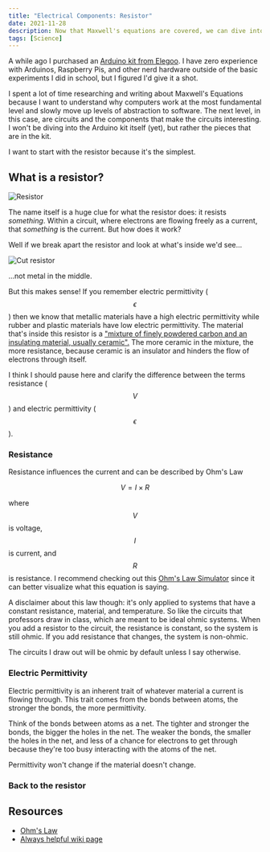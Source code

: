 ```yaml
---
title: "Electrical Components: Resistor"
date: 2021-11-28
description: Now that Maxwell's equations are covered, we can dive into some hardware.
tags: [Science]
---
```

  
A while ago I purchased an [Arduino kit from Elegoo](https://www.elegoo.com/product/elegoo-uno-project-super-starter-kit/). I have zero experience with Arduinos, Raspberry Pis, and other nerd hardware outside of the basic experiments I did in school, but I figured I'd give it a shot.

I spent a lot of time researching and writing about Maxwell's Equations because I want to understand why computers work at the most fundamental level and slowly move up levels of abstraction to software. The next level, in this case, are circuits and the components that make the circuits interesting. I won't be diving into the Arduino kit itself (yet), but rather the pieces that are in the kit.

I want to start with the resistor because it's the simplest.

## What is a resistor?

![Resistor](https://s3.us-east-2.amazonaws.com/caryssa-perez-images/posts/resistor.jpg)

The name itself is a huge clue for what the resistor does: it resists _something_. Within a circuit, where electrons are flowing freely as a current, that _something_ is the current. But how does it work?

Well if we break apart the resistor and look at what's inside we'd see...

![Cut resistor](https://s3.us-east-2.amazonaws.com/caryssa-perez-images/posts/cut-resistor.jpg)

...not metal in the middle.

But this makes sense! If you remember electric permittivity ($$\epsilon$$) then we know that metallic materials have a high electric permittivity while rubber and plastic materials have low electric permittivity. The material that's inside this resistor is a ["mixture of finely powdered carbon and an insulating material, usually ceramic".](https://en.wikipedia.org/wiki/Resistor) The more ceramic in the mixture, the more resistance, because ceramic is an insulator and hinders the flow of electrons through itself.

I think I should pause here and clarify the difference between the terms resistance ($$V$$) and electric permittivity ($$\epsilon$$).  

### Resistance

Resistance influences the current and can be described by Ohm's Law

$$
V = I \times R
$$

where $$V$$ is voltage, $$I$$ is current, and $$R$$ is resistance. I recommend checking out this [Ohm's Law Simulator](https://phet.colorado.edu/sims/html/ohms-law/latest/ohms-law_en.html) since it can better visualize what this equation is saying.

A disclaimer about this law though: it's only applied to systems that have a constant resistance, material, and temperature. So like the circuits that professors draw in class, which are meant to be ideal ohmic systems. When you add a resistor to the circuit, the resistance is constant, so the system is still ohmic. If you add resistance that changes, the system is non-ohmic.

The circuits I draw out will be ohmic by default unless I say otherwise.

### Electric Permittivity

Electric permittivity is an inherent trait of whatever material a current is flowing through. This trait comes from the bonds between atoms, the stronger the bonds, the more permittivity.

Think of the bonds between atoms as a net. The tighter and stronger the bonds, the bigger the holes in the net. The weaker the bonds, the smaller the holes in the net, and less of a chance for electrons to get through because they're too busy interacting with the atoms of the net.

Permittivity won't change if the material doesn't change.

### Back to the resistor



## Resources

- [Ohm's Law](https://www.allaboutcircuits.com/textbook/direct-current/chpt-2/voltage-current-resistance-relate/)
- [Always helpful wiki page](https://en.wikipedia.org/wiki/Resistor)